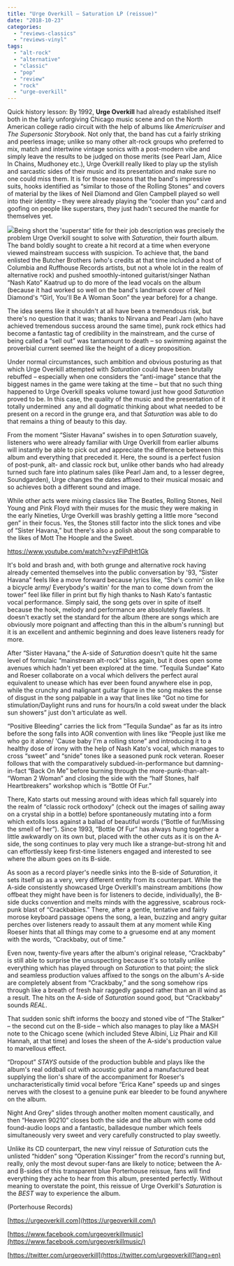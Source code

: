```yaml
---
title: "Urge Overkill – Saturation LP (reissue)"
date: "2018-10-23"
categories: 
  - "reviews-classics"
  - "reviews-vinyl"
tags: 
  - "alt-rock"
  - "alternative"
  - "classic"
  - "pop"
  - "review"
  - "rock"
  - "urge-overkill"
---
```


Quick history lesson: By 1992, **Urge Overkill** had already established itself both in the fairly unforgiving Chicago music scene and on the North American college radio circuit with the help of albums like _Americruiser_ and _The Supersonic Storybook_. Not only that, the band has cut a fairly striking and peerless image; unlike so many other alt-rock groups who preferred to mix, match and intertwine vintage sonics with a post-modern vibe and simply leave the results to be judged on those merits (see Pearl Jam, Alice In Chains, Mudhoney etc.), Urge Overkill really liked to play up the stylish and sarcastic sides of their music and its presentation and make sure no one could miss them. It is for those reasons that the band's impressive suits, hooks identified as “similar to those of the Rolling Stones” and covers of material by the likes of Neil Diamond and Glen Campbell played so well into their identity – they were already playing the “cooler than you” card and goofing on people like superstars, they just hadn't secured the mantle for themselves yet.

![](https://www.hellbound.ca/wp-content/uploads/2018/10/Jacket.Back-lo-res-300x300.jpg)Being short the 'superstar' title for their job description was precisely the problem Urge Overkill sought to solve with _Saturation_, their fourth album. The band boldly sought to create a hit record at a time when everyone viewed mainstream success with suspicion. To achieve that, the band enlisted the Butcher Brothers (who's credits at that time included a host of Columbia and Ruffhouse Records artists, but not a whole lot in the realm of alternative rock) and pushed smoothly-intoned guitarist/singer Nathan “Nash Kato” Kaatrud up to do more of the lead vocals on the album (because it had worked so well on the band's landmark cover of Neil Diamond's “Girl, You'll Be A Woman Soon” the year before) for a change.

The idea seems like it shouldn't at all have been a tremendous risk, but there's no question that it was; thanks to Nirvana and Pearl Jam (who have achieved tremendous success around the same time), punk rock ethics had become a fantastic tag of credibility in the mainstream, and the curse of being called a “sell out” was tantamount to death – so swimming against the proverbial current seemed like the height of a dicey proposition.

Under normal circumstances, such ambition and obvious posturing as that which Urge Overkill attempted with _Saturation_ could have been brutally rebuffed – especially when one considers the “anti-image” stance that the biggest names in the game were taking at the time – but that no such thing happened to Urge Overkill speaks volume toward just how good _Saturation_ proved to be. In this case, the quality of the music and the presentation of it totally undermined  any and all dogmatic thinking about what needed to be present on a record in the grunge era, and that _Saturation_ was able to do that remains a thing of beauty to this day.

From the moment “Sister Havana” swishes in to open _Saturation_ suavely, listeners who were already familiar with Urge Overkill from earlier albums will instantly be able to pick out and appreciate the difference between this album and everything that preceded it. Here, the sound is a perfect fusion of post-punk, alt- and classic rock but, unlike other bands who had already turned such fare into platinum sales (like Pearl Jam and, to a lesser degree, Soundgarden), Urge changes the dates affixed to their musical mosaic and so achieves both a different sound and image.

While other acts were mixing classics like The Beatles, Rolling Stones, Neil Young and Pink Floyd with their muses for the music they were making in the early Nineties, Urge Overkill was brashly getting a little more “second gen” in their focus. Yes, the Stones still factor into the slick tones and vibe of “Sister Havana,” but there's also a polish about the song comparable to the likes of Mott The Hoople and the Sweet.

https://www.youtube.com/watch?v=yzFlPdHt1Gk

It's bold and brash and, with both grunge and alternative rock having already cemented themselves into the public conversation by '93, “Sister Havana” feels like a move forward because lyrics like, “She's comin' on like a bicycle army/ Everybody's waitin' for the man to come down from the tower” feel like filler in print but fly high thanks to Nash Kato's fantastic vocal performance. Simply said, the song gets over in spite of itself because the hook, melody and performance are absolutely flawless. It doesn't exactly set the standard for the album (there are songs which are obviously more poignant and affecting than this in the album's running) but it is an excellent and anthemic beginning and does leave listeners ready for more.

After “Sister Havana,” the A-side of _Saturation_ doesn't quite hit the same level of formulaic “mainstream alt-rock” bliss again, but it does open some avenues which hadn't yet been explored at the time. “Tequila Sundae” Kato and Roeser collaborate on a vocal which delivers the perfect aural equivalent to unease which has ever been found anywhere else in pop, while the crunchy and malignant guitar figure in the song makes the sense of disgust in the song palpable in a way that lines like “Got no time for stimulation/Daylight runs and runs for hours/In a cold sweat under the black sun showers” just don't articulate as well.

“Positive Bleeding” carries the lick from “Tequila Sundae” as far as its intro before the song falls into AOR convention with lines like “People just like me who go it alone/ 'Cause baby I'm a rolling stone” and introducing it to a healthy dose of irony with the help of Nash Kato's vocal, which manages to cross “sweet” and “snide” tones like a seasoned punk rock veteran. Roeser follows that with the comparatively subdued-in-performance but damning-in-fact “Back On Me” before burning through the more-punk-than-alt- “Woman 2 Woman” and closing the side with the “half Stones, half Heartbreakers” workshop which is “Bottle Of Fur.”

There, Kato starts out messing around with ideas which fall squarely into the realm of “classic rock orthodoxy” (check out the images of sailing away on a crystal ship in a bottle) before spontaneously mutating into a form which extolls loss against a ballad of beautiful words (“Bottle of fur/Missing the smell of her”). Since 1993, “Bottle Of Fur” has always hung together a little awkwardly on its own but, placed with the other cuts as it is on the A-side, the song continues to play very much like a strange-but-strong hit and can effortlessly keep first-time listeners engaged and interested to see where the album goes on its B-side.

As soon as a record player's needle sinks into the B-side of _Saturation_, it sets itself up as a very, very different entity from its counterpart. While the A-side consistently showcased Urge Overkill's mainstream ambitions (how offbeat they might have been is for listeners to decide, individually), the B-side ducks convention and melts minds with the aggressive, scabrous rock-punk blast of “Crackbabies.” There, after a gentle, tentative and fairly morose keyboard passage opens the song, a lean, buzzing and angry guitar perches over listeners ready to assault them at any moment while King Roeser hints that all things may come to a gruesome end at any moment with the words, “Crackbaby, out of time.”

Even now, twenty-five years after the album's original release, “Crackbaby” is still able to surprise the unsuspecting because it's so totally unlike everything which has played through on _Saturation_ to that point; the slick and seamless production values affixed to the songs on the album's A-side are completely absent from “Crackbaby,” and the song somehow rips through like a breath of fresh hair raggedly gasped rather than an ill wind as a result. The hits on the A-side of _Saturation_ sound good, but “Crackbaby” sounds _REAL_.

That sudden sonic shift informs the boozy and stoned vibe of “The Stalker” – the second cut on the B-side – which also manages to play like a MASH note to the Chicago scene (which included Steve Albini, Liz Phair and Kill Hannah, at that time) and loses the sheen of the A-side's production value to marvellous effect.

“Dropout” _STAYS_ outside of the production bubble and plays like the album's real oddball cut with acoustic guitar and a manufactured beat supplying the lion's share of the accompaniment for Roeser's uncharacteristically timid vocal before “Erica Kane” speeds up and singes nerves with the closest to a genuine punk ear bleeder to be found anywhere on the album.

Night And Grey” slides through another molten moment caustically, and then “Heaven 90210” closes both the side and the album with some odd found-audio loops and a fantastic, balladesque number which feels simultaneously very sweet and very carefully constructed to play sweetly.

Unlike its CD counterpart, the new vinyl reissue of _Saturation_ cuts the unlisted “hidden” song “Operation Kissinger” from the record's running but, really, only the most devout super-fans are likely to notice; between the A- and B-sides of this transparent blue Porterhouse reissue, fans will find everything they ache to hear from this album, presented perfectly. Without meaning to overstate the point, this reissue of Urge Overkill's _Saturation_ is the _BEST_ way to experience the album.

(Porterhouse Records)

[https://urgeoverkill.com](https://urgeoverkill.com/)

[https://www.facebook.com/urgeoverkillmusic](https://www.facebook.com/urgeoverkillmusic/)

[https://twitter.com/urgeoverkill](https://twitter.com/urgeoverkill?lang=en)
